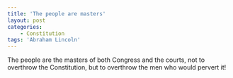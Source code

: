 ```yaml
---
title: 'The people are masters'
layout: post
categories:
    - Constitution
tags: 'Abraham Lincoln'
---
```


The people are the masters of both Congress and the courts, not to overthrow the Constitution, but to overthrow the men who would pervert it!
